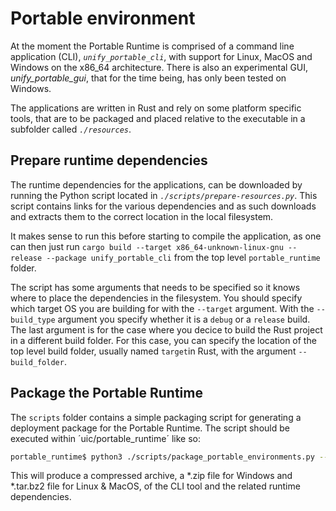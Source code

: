 # Portable environment

At the moment the Portable Runtime is comprised of a command line application (CLI), _`unify_portable_cli`_, with support for Linux, MacOS and Windows on the x86_64 architecture.
There is also an experimental GUI, _unify_portable_gui_, that for the time being, has only been tested on Windows.

The applications are written in Rust and rely on some platform specific tools, that are to be packaged and placed relative to the executable in a subfolder called _`./resources`_.

## Prepare runtime dependencies
The runtime dependencies for the applications, can be downloaded by running the Python script located in _`./scripts/prepare-resources.py`_.
This script contains links for the various dependencies and as such downloads and extracts them to the correct location in the local filesystem.

It makes sense to run this before starting to compile the application, as one can then just run `cargo build --target x86_64-unknown-linux-gnu --release --package unify_portable_cli` from the top level `portable_runtime` folder.

The script has some arguments that needs to be specified so it knows where to place the dependencies in the filesystem.
You should specify which target OS you are building for with the `--target` argument.
With the `--build_type` argument you specify whether it is a `debug` or a `release` build.
The last argument is for the case where you decice to build the Rust project in a different build folder.
For this case, you can specify the location of the top level build folder, usually named `target`in Rust, with the argument `--build_folder`.

## Package the Portable Runtime

The `scripts` folder contains a simple packaging script for generating a deployment package for the Portable Runtime.
The script should be executed within ´uic/portable_runtime´ like so:

```bash
portable_runtime$ python3 ./scripts/package_portable_environments.py --target windows --build_type release
```

This will produce a compressed archive, a *.zip file for Windows and *.tar.bz2 file for Linux & MacOS, of the CLI tool and the related runtime dependencies.
